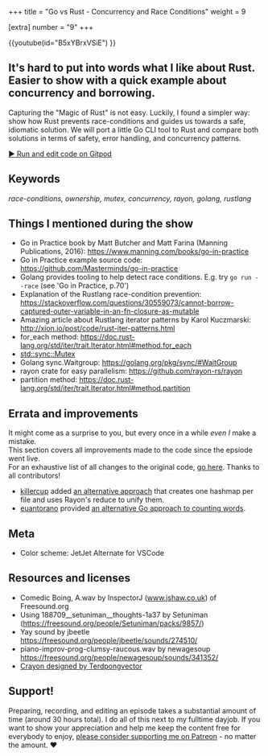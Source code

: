 +++
title = "Go vs Rust - Concurrency and Race Conditions"
weight = 9

[extra]
number = "9"
+++

{{youtube(id="B5xYBrxVSiE") }}

## It's hard to put into words what I like about Rust. Easier to show with a quick example about concurrency and borrowing.
Capturing the "Magic of Rust" is not easy. Luckily, I found a simpler way: show how Rust prevents race-conditions and guides us towards a safe, idiomatic solution. We will port  a little Go CLI tool to Rust and compare both solutions in terms of safety, error handling, and concurrency patterns.


<!-- more -->

<a target="_blank" class="button"
href="https://gitpod.io/#https://github.com/hello-rust/show/tree/master/episode/9">&#x25b6;
Run and edit code on Gitpod</a>

## Keywords

*race-conditions, ownership, mutex, concurrency, rayon, golang, rustlang*

## Things I mentioned during the show

* Go in Practice book by Matt Butcher and Matt Farina (Manning Publications, 2016): https://www.manning.com/books/go-in-practice
* Go in Practice example source code: https://github.com/Masterminds/go-in-practice
* Golang provides tooling to help detect race conditions. E.g. try `go run --race` (see 'Go in Practice, p.70')
* Explanation of the Rustlang race-condition prevention: https://stackoverflow.com/questions/30559073/cannot-borrow-captured-outer-variable-in-an-fn-closure-as-mutable
* Amazing article about Rustlang iterator patterns by Karol Kuczmarski: http://xion.io/post/code/rust-iter-patterns.html
* for_each method: https://doc.rust-lang.org/std/iter/trait.Iterator.html#method.for_each
* [std::sync::Mutex](https://doc.rust-lang.org/std/sync/struct.Mutex.html)
* Golang sync.Waitgroup: https://golang.org/pkg/sync/#WaitGroup
* rayon crate for easy parallelism: https://github.com/rayon-rs/rayon
* partition method: https://doc.rust-lang.org/std/iter/trait.Iterator.html#method.partition

## Errata and improvements

It might come as a surprise to you, but every once in a while *even I* make a mistake.  
This section covers all improvements made to the code since the epsiode went live.  
For an exhaustive list of all changes to the original code, [go here](https://github.com/hello-rust/show/commits/master/episode/9).
Thanks to all contributors!  

* [killercup](https://github.com/killercup) added [an alternative approach](https://github.com/hello-rust/show/pull/45) that creates one hashmap per file and uses Rayon's reduce to unify them.
* [euantorano](https://github.com/euantorano) provided [an alternative Go approach to counting words](https://github.com/hello-rust/show/pull/46).

## Meta

* Color scheme: JetJet Alternate for VSCode


## Resources and licenses

* Comedic Boing, A.wav by InspectorJ (www.jshaw.co.uk) of Freesound.org
* Using 188709__setuniman__thoughts-1a37 by Setuniman (https://freesound.org/people/Setuniman/packs/9857/)
* Yay sound by jbeetle https://freesound.org/people/jbeetle/sounds/274510/
* piano-improv-prog-clumsy-raucous.wav by newagesoup https://freesound.org/people/newagesoup/sounds/341352/
* [Crayon designed by Terdpongvector](https://www.freepik.com/free-vector/school-stuff-collection_1060700.htm)



## Support!

Preparing, recording, and editing an episode takes a substantial amount of time
(around 30 hours total). I do all of this next to my fulltime dayjob.
If you want to show your appreciation and help me keep the content free
for everybody to enjoy, [please consider supporting me on
Patreon](https://www.patreon.com/bePatron?c=1568097) - no matter the amount. ❤️